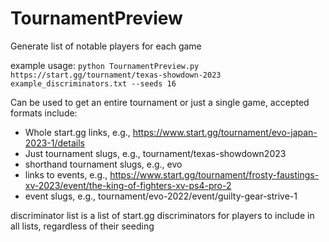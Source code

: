 # TournamentPreview
Generate list of notable players for each game

example usage: ```python TournamentPreview.py https://start.gg/tournament/texas-showdown-2023 example_discriminators.txt --seeds 16```

Can be used to get an entire tournament or just a single game, accepted formats include:

- Whole start.gg links, e.g., https://www.start.gg/tournament/evo-japan-2023-1/details
- Just tournament slugs, e.g., tournament/texas-showdown2023
- shorthand tournament slugs, e.g., evo
- links to events, e.g., https://www.start.gg/tournament/frosty-faustings-xv-2023/event/the-king-of-fighters-xv-ps4-pro-2
- event slugs, e.g., tournament/evo-2022/event/guilty-gear-strive-1

discriminator list is a list of start.gg discriminators for players to include in all lists, regardless of their seeding
